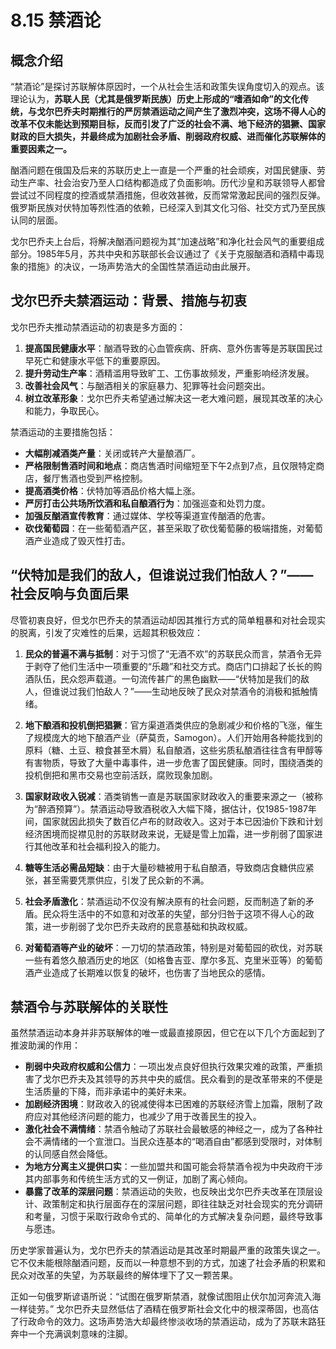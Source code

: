 # 8.15 禁酒论

## 概念介绍

“禁酒论”是探讨苏联解体原因时，一个从社会生活和政策失误角度切入的观点。该理论认为，**苏联人民（尤其是俄罗斯民族）历史上形成的“嗜酒如命”的文化传统，与戈尔巴乔夫时期推行的严厉禁酒运动之间产生了激烈冲突，这场不得人心的改革不仅未能达到预期目标，反而引发了广泛的社会不满、地下经济的猖獗、国家财政的巨大损失，并最终成为加剧社会矛盾、削弱政府权威、进而催化苏联解体的重要因素之一。**

酗酒问题在俄国及后来的苏联历史上一直是一个严重的社会顽疾，对国民健康、劳动生产率、社会治安乃至人口结构都造成了负面影响。历代沙皇和苏联领导人都曾尝试过不同程度的控酒或禁酒措施，但收效甚微，反而常常激起民间的强烈反弹。俄罗斯民族对伏特加等烈性酒的依赖，已经深入到其文化习俗、社交方式乃至民族认同的层面。

戈尔巴乔夫上台后，将解决酗酒问题视为其“加速战略”和净化社会风气的重要组成部分。1985年5月，苏共中央和苏联部长会议通过了《关于克服酗酒和酒精中毒现象的措施》的决议，一场声势浩大的全国性禁酒运动由此展开。

## 戈尔巴乔夫禁酒运动：背景、措施与初衷

戈尔巴乔夫推动禁酒运动的初衷是多方面的：

1.  **提高国民健康水平**：酗酒导致的心血管疾病、肝病、意外伤害等是苏联国民过早死亡和健康水平低下的重要原因。
2.  **提升劳动生产率**：酒精滥用导致旷工、工伤事故频发，严重影响经济发展。
3.  **改善社会风气**：与酗酒相关的家庭暴力、犯罪等社会问题突出。
4.  **树立改革形象**：戈尔巴乔夫希望通过解决这一老大难问题，展现其改革的决心和能力，争取民心。

禁酒运动的主要措施包括：

*   **大幅削减酒类产量**：关闭或转产大量酿酒厂。
*   **严格限制售酒时间和地点**：商店售酒时间缩短至下午2点到7点，且仅限特定商店，餐厅售酒也受到严格控制。
*   **提高酒类价格**：伏特加等酒品价格大幅上涨。
*   **严厉打击公共场所饮酒和私自酿酒行为**：加强巡查和处罚力度。
*   **加强反酗酒宣传教育**：通过媒体、学校等渠道宣传酗酒的危害。
*   **砍伐葡萄园**：在一些葡萄酒产区，甚至采取了砍伐葡萄藤的极端措施，对葡萄酒产业造成了毁灭性打击。

## “伏特加是我们的敌人，但谁说过我们怕敌人？”——社会反响与负面后果

尽管初衷良好，但戈尔巴乔夫的禁酒运动却因其推行方式的简单粗暴和对社会现实的脱离，引发了灾难性的后果，远超其积极效应：

1.  **民众的普遍不满与抵制**：对于习惯了“无酒不欢”的苏联民众而言，禁酒令无异于剥夺了他们生活中一项重要的“乐趣”和社交方式。商店门口排起了长长的购酒队伍，民众怨声载道。一句流传甚广的黑色幽默——“伏特加是我们的敌人，但谁说过我们怕敌人？”——生动地反映了民众对禁酒令的消极和抵触情绪。

2.  **地下酿酒和投机倒把猖獗**：官方渠道酒类供应的急剧减少和价格的飞涨，催生了规模庞大的地下酿酒产业（萨莫贡，Samogon）。人们开始用各种能找到的原料（糖、土豆、粮食甚至木屑）私自酿酒，这些劣质私酿酒往往含有甲醇等有害物质，导致了大量中毒事件，进一步危害了国民健康。同时，围绕酒类的投机倒把和黑市交易也空前活跃，腐败现象加剧。

3.  **国家财政收入锐减**：酒类销售一直是苏联国家财政收入的重要来源之一（被称为“醉酒预算”）。禁酒运动导致酒税收入大幅下降，据估计，仅1985-1987年间，国家就因此损失了数百亿卢布的财政收入。这对于本已因油价下跌和计划经济困境而捉襟见肘的苏联财政来说，无疑是雪上加霜，进一步削弱了国家进行其他改革和社会福利投入的能力。

4.  **糖等生活必需品短缺**：由于大量砂糖被用于私自酿酒，导致商店食糖供应紧张，甚至需要凭票供应，引发了民众新的不满。

5.  **社会矛盾激化**：禁酒运动不仅没有解决原有的社会问题，反而制造了新的矛盾。民众将生活中的不如意和对改革的失望，部分归咎于这项不得人心的政策，进一步削弱了戈尔巴乔夫政府的民意基础和执政权威。

6.  **对葡萄酒等产业的破坏**：一刀切的禁酒政策，特别是对葡萄园的砍伐，对苏联一些有着悠久酿酒历史的地区（如格鲁吉亚、摩尔多瓦、克里米亚等）的葡萄酒产业造成了长期难以恢复的破坏，也伤害了当地民众的感情。

## 禁酒令与苏联解体的关联性

虽然禁酒运动本身并非苏联解体的唯一或最直接原因，但它在以下几个方面起到了推波助澜的作用：

*   **削弱中央政府权威和公信力**：一项出发点良好但执行效果灾难的政策，严重损害了戈尔巴乔夫及其领导的苏共中央的威信。民众看到的是改革带来的不便是生活质量的下降，而非承诺中的美好未来。
*   **加剧经济困境**：财政收入的锐减使得本已困难的苏联经济雪上加霜，限制了政府应对其他经济问题的能力，也减少了用于改善民生的投入。
*   **激化社会不满情绪**：禁酒令触动了苏联社会最敏感的神经之一，成为了各种社会不满情绪的一个宣泄口。当民众连基本的“喝酒自由”都感到受限时，对体制的认同感自然会降低。
*   **为地方分离主义提供口实**：一些加盟共和国可能会将禁酒令视为中央政府干涉其内部事务和传统生活方式的又一例证，加剧了离心倾向。
*   **暴露了改革的深层问题**：禁酒运动的失败，也反映出戈尔巴乔夫改革在顶层设计、政策制定和执行层面存在的深层问题，即往往缺乏对社会现实的充分调研和考量，习惯于采取行政命令式的、简单化的方式解决复杂问题，最终导致事与愿违。

历史学家普遍认为，戈尔巴乔夫的禁酒运动是其改革时期最严重的政策失误之一。它不仅未能根除酗酒问题，反而以一种意想不到的方式，加速了社会矛盾的积累和民众对改革的失望，为苏联最终的解体埋下了又一颗苦果。

正如一句俄罗斯谚语所说：“试图在俄罗斯禁酒，就像试图阻止伏尔加河奔流入海一样徒劳。” 戈尔巴乔夫显然低估了酒精在俄罗斯社会文化中的根深蒂固，也高估了行政命令的效力。这场声势浩大却最终惨淡收场的禁酒运动，成为了苏联末路狂奔中一个充满讽刺意味的注脚。